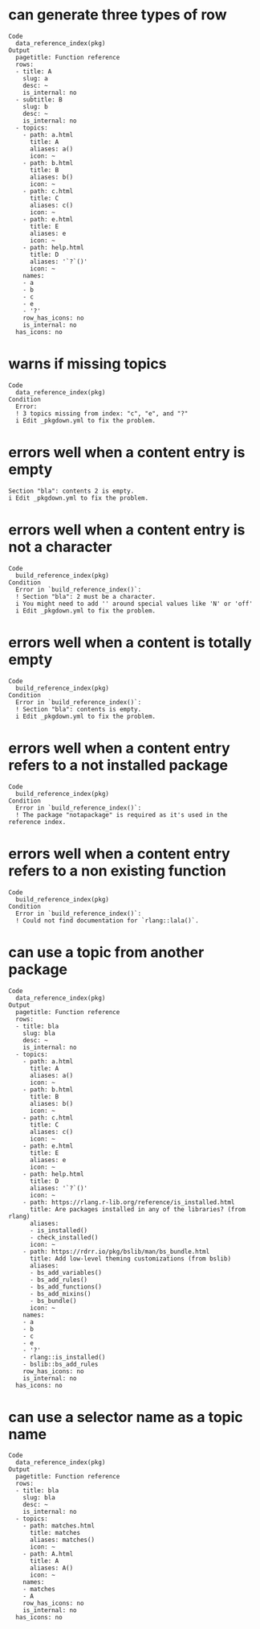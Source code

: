 # can generate three types of row

    Code
      data_reference_index(pkg)
    Output
      pagetitle: Function reference
      rows:
      - title: A
        slug: a
        desc: ~
        is_internal: no
      - subtitle: B
        slug: b
        desc: ~
        is_internal: no
      - topics:
        - path: a.html
          title: A
          aliases: a()
          icon: ~
        - path: b.html
          title: B
          aliases: b()
          icon: ~
        - path: c.html
          title: C
          aliases: c()
          icon: ~
        - path: e.html
          title: E
          aliases: e
          icon: ~
        - path: help.html
          title: D
          aliases: '`?`()'
          icon: ~
        names:
        - a
        - b
        - c
        - e
        - '?'
        row_has_icons: no
        is_internal: no
      has_icons: no
      

# warns if missing topics

    Code
      data_reference_index(pkg)
    Condition
      Error:
      ! 3 topics missing from index: "c", "e", and "?"
      i Edit _pkgdown.yml to fix the problem.

# errors well when a content entry is empty

    Section "bla": contents 2 is empty.
    i Edit _pkgdown.yml to fix the problem.

# errors well when a content entry is not a character

    Code
      build_reference_index(pkg)
    Condition
      Error in `build_reference_index()`:
      ! Section "bla": 2 must be a character.
      i You might need to add '' around special values like 'N' or 'off'
      i Edit _pkgdown.yml to fix the problem.

# errors well when a content is totally empty

    Code
      build_reference_index(pkg)
    Condition
      Error in `build_reference_index()`:
      ! Section "bla": contents is empty.
      i Edit _pkgdown.yml to fix the problem.

# errors well when a content entry refers to a not installed package

    Code
      build_reference_index(pkg)
    Condition
      Error in `build_reference_index()`:
      ! The package "notapackage" is required as it's used in the reference index.

# errors well when a content entry refers to a non existing function

    Code
      build_reference_index(pkg)
    Condition
      Error in `build_reference_index()`:
      ! Could not find documentation for `rlang::lala()`.

# can use a topic from another package

    Code
      data_reference_index(pkg)
    Output
      pagetitle: Function reference
      rows:
      - title: bla
        slug: bla
        desc: ~
        is_internal: no
      - topics:
        - path: a.html
          title: A
          aliases: a()
          icon: ~
        - path: b.html
          title: B
          aliases: b()
          icon: ~
        - path: c.html
          title: C
          aliases: c()
          icon: ~
        - path: e.html
          title: E
          aliases: e
          icon: ~
        - path: help.html
          title: D
          aliases: '`?`()'
          icon: ~
        - path: https://rlang.r-lib.org/reference/is_installed.html
          title: Are packages installed in any of the libraries? (from rlang)
          aliases:
          - is_installed()
          - check_installed()
          icon: ~
        - path: https://rdrr.io/pkg/bslib/man/bs_bundle.html
          title: Add low-level theming customizations (from bslib)
          aliases:
          - bs_add_variables()
          - bs_add_rules()
          - bs_add_functions()
          - bs_add_mixins()
          - bs_bundle()
          icon: ~
        names:
        - a
        - b
        - c
        - e
        - '?'
        - rlang::is_installed()
        - bslib::bs_add_rules
        row_has_icons: no
        is_internal: no
      has_icons: no
      

# can use a selector name as a topic name

    Code
      data_reference_index(pkg)
    Output
      pagetitle: Function reference
      rows:
      - title: bla
        slug: bla
        desc: ~
        is_internal: no
      - topics:
        - path: matches.html
          title: matches
          aliases: matches()
          icon: ~
        - path: A.html
          title: A
          aliases: A()
          icon: ~
        names:
        - matches
        - A
        row_has_icons: no
        is_internal: no
      has_icons: no
      

